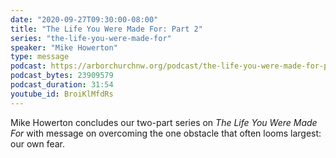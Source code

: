```yaml
---
date: "2020-09-27T09:30:00-08:00"
title: "The Life You Were Made For: Part 2"
series: "the-life-you-were-made-for"
speaker: "Mike Howerton"
type: message
podcast: https://arborchurchnw.org/podcast/the-life-you-were-made-for-part-2.m4a
podcast_bytes: 23909579
podcast_duration: 31:54
youtube_id: BroiKlMfdRs
---
```


Mike Howerton concludes our two-part series on _The Life You Were Made For_ with message on overcoming the one obstacle that often looms largest: our own fear.
